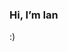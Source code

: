 ### Hi, I’m Ian
:)
<!---
- 👀 I’m interested in ...
- 🌱 I’m currently learning ...
- 💞️ I’m looking to collaborate on ...
- 📫 How to reach me ...
- ⚡ Fun fact: ...
--->
<!---
yooian/yooian is a ✨ special ✨ repository because its `README.md` (this file) appears on your GitHub profile.
You can click the Preview link to take a look at your changes.
--->
